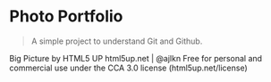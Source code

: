 # Photo Portfolio

> A simple project to understand Git and Github. 

Big Picture by HTML5 UP
html5up.net | @ajlkn
Free for personal and commercial use under the CCA 3.0 license (html5up.net/license)
